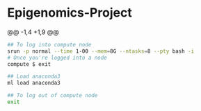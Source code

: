 # Epigenomics-Project

@@ -1,4 +1,9 @@
```sh 
## To log into compute node
srun -p normal --time 1-00 --mem=8G --ntasks=8 --pty bash -i
# Once you're logged into a node
compute $ exit

## Load anaconda3
ml load anaconda3

## To log out of compute node
exit